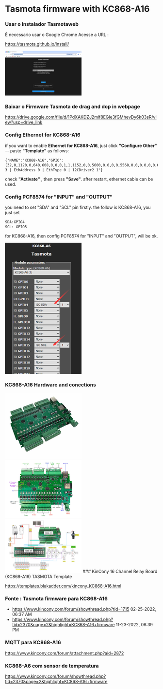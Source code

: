 # Tasmota firmware with KC868-A16

### Usar o Instalador Tasmotaweb

É necessario usar o Google Chrome
Acesse a URL : 

https://tasmota.github.io/install/

<img src="../img/tasmota_web_instaler.jpg" alt="IIC KC868-A16" style="width: 50%;">


### Baixar o Firmware Tasmota de drag and dop in webpage

https://drive.google.com/file/d/1PdXAKDZJ2mif8EGle3fGMhevDy6k03sR/view?usp=drive_link

### Config Ethernet for KC868-A16

if you want to enable **Ethernet for KC868-A16**, just click **"Configure Other"** -- paste **"Template"** as follows:

``` 
{"NAME":"KC868-A16","GPIO":[32,0,1120,0,640,608,0,0,0,1,1,1152,0,0,5600,0,0,0,0,5568,0,0,0,0,0,0,0,0,1,1,0,0,1,0,0,1],"FLAG":0,"BASE":1,"CMND":"EthClockMode 3 | EthAddress 0 | EthType 0 | I2CDriver2 1"}
```

check **"Activate"**  , then press **"Save"**. after restart, ethernet cable can be used.

### Config PCF8574 for "INPUT" and "OUTPUT"

you need to set "SDA" and "SCL" pin firstly. the follow is KC868-A16, you just set 

```
SDA:GPIO4  
SCL: GPIO5 
```

for KC868-A16, then config PCF8574 for "INPUT" and "OUTPUT", will be ok.

<img src="../img/7-tasmota-config-iic.png" alt="IIC KC868-A16" style="width: 50%;">

### KC868-A16 Hardware and conections

<img src="../img/KC868-A16.jpg" alt="Placa KC868-A16" style="width: 50%;">
<img src="../img/a16-connections.jpg" alt="Placa KC868-A16" style="width: 50%;">
<img src="../img/a16-connections3.jpg" alt="Placa KC868-A16" style="width: 50%;">
### KinCony 16 Channel Relay Board (KC868-A16) TASMOTA Template

https://templates.blakadder.com/kincony_KC868-A16.html

### Fonte : Tasmota firmware para KC868-A16

* https://www.kincony.com/forum/showthread.php?tid=1715
  02-25-2022, 06:37 AM 
* https://www.kincony.com/forum/showthread.php?tid=2370&page=2&highlight=KC868-A16+firmware
  11-23-2022, 08:39 PM 

### MQTT para KC868-A16

https://www.kincony.com/forum/attachment.php?aid=2872

### KC868-A6 com sensor de temperatura

https://www.kincony.com/forum/showthread.php?tid=2370&page=2&highlight=KC868-A16+firmware


